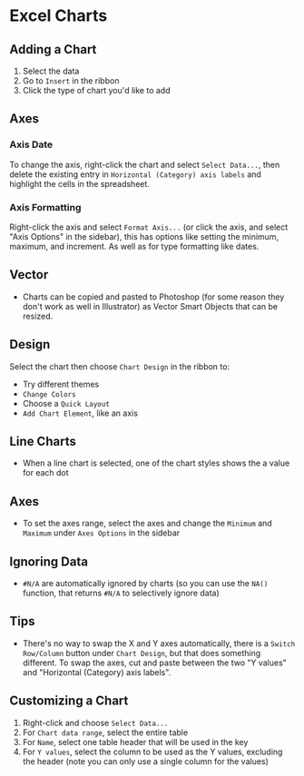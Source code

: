 # Excel Charts

## Adding a Chart

1. Select the data
2. Go to `Insert` in the ribbon
3. Click the type of chart you'd like to add

## Axes

### Axis Date

To change the axis, right-click the chart and select `Select Data...`, then delete the existing entry in `Horizontal (Category) axis labels` and highlight the cells in the spreadsheet.

### Axis Formatting

Right-click the axis and select `Format Axis...` (or click the axis, and select "Axis Options" in the sidebar), this has options like setting the minimum, maximum, and increment. As well as for type formatting like dates.

## Vector

- Charts can be copied and pasted to Photoshop (for some reason they don't work as well in Illustrator) as Vector Smart Objects that can be resized.

## Design

Select the chart then choose `Chart Design` in the ribbon to:

- Try different themes
- `Change Colors`
- Choose a `Quick Layout`
- `Add Chart Element`, like an axis

## Line Charts

- When a line chart is selected, one of the chart styles shows the a value for each dot

## Axes

- To set the axes range, select the axes and change the `Minimum` and `Maximum` under `Axes Options` in the sidebar

## Ignoring Data

- `#N/A` are automatically ignored by charts (so you can use the `NA()` function, that returns `#N/A` to selectively ignore data)

## Tips

- There's no way to swap the X and Y axes automatically, there is a `Switch Row/Column` button under `Chart Design`, but that does something different. To swap the axes, cut and paste between the two "Y values" and "Horizontal (Category) axis labels".

## Customizing a Chart

1. Right-click and choose `Select Data...`
2. For `Chart data range`, select the entire table
3. For `Name`, select one table header that will be used in the key
4. For `Y values`, select the column to be used as the Y values, excluding the header (note you can only use a single column for the values)
